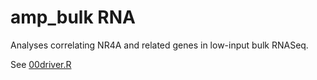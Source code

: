 # amp_bulk RNA

Analyses correlating NR4A and related genes in low-input bulk RNASeq.

See [00driver.R](00driver.R)